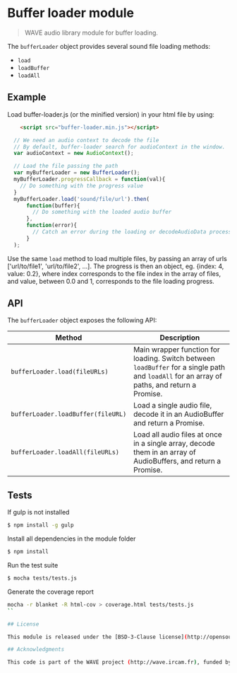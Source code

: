 # Buffer loader module

> WAVE audio library module for buffer loading.

The `bufferLoader` object provides several sound file loading methods:

- `load`
- `loadBuffer`
- `loadAll`

## Example

Load buffer-loader.js (or the minified version) in your html file by using:

```html
    <script src="buffer-loader.min.js"></script>
```

```js
  // We need an audio context to decode the file
  // By default, buffer-loader search for audioContext in the window.
  var audioContext = new AudioContext();

  // Load the file passing the path
  var myBufferLoader = new BufferLoader();
  myBufferLoader.progressCallback = function(val){
    // Do something with the progress value
  }
  myBufferLoader.load('sound/file/url').then(
      function(buffer){
        // Do something with the loaded audio buffer
      },
      function(error){
        // Catch an error during the loading or decodeAudioData process
      }
  );

```

Use the same ```load``` method to load multiple files, by passing
an array of urls ['url/to/file1', 'url/to/file2', ...].
The progress is then an object, eg. {index: 4, value: 0.2},
where index corresponds to the file index in the array of files,
and value, between 0.0 and 1, corresponds to the file loading progress.


## API

The `bufferLoader` object exposes the following API:

Method | Description
--- | ---
`bufferLoader.load(fileURLs)` | Main wrapper function for loading. Switch between `loadBuffer` for a single path and `loadAll` for an array of paths, and return a Promise.
`bufferLoader.loadBuffer(fileURL)` | Load a single audio file, decode it in an AudioBuffer and return a Promise.
`bufferLoader.loadAll(fileURLs)` | Load all audio files at once in a single array, decode them in an array of AudioBuffers, and return a Promise.

## Tests

If gulp is not installed

```bash
$ npm install -g gulp
```

Install all dependencies in the module folder

```bash
$ npm install
```

Run the test suite

```bash
$ mocha tests/tests.js
```

Generate the coverage report

```bash
mocha -r blanket -R html-cov > coverage.html tests/tests.js
``

## License

This module is released under the [BSD-3-Clause license](http://opensource.org/licenses/BSD-3-Clause).

## Acknowledgments

This code is part of the WAVE project (http://wave.ircam.fr), funded by ANR (The French National Research Agency), *ContInt* program, 2012-2015.
